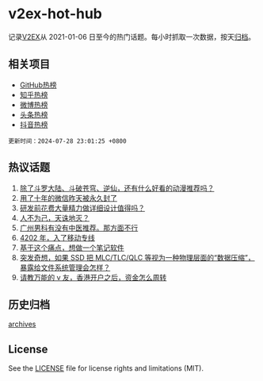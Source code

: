 # v2ex-hot-hub

 记录[V2EX](https://www.v2ex.com/)从 2021-01-06 日至今的热门话题。每小时抓取一次数据，按天[归档](archives)。
 
 ## 相关项目

- [GitHub热榜](https://github.com/it985/github-hot-hub)
- [知乎热榜](https://github.com/it985/zhihu-hot-hub)
- [微博热榜](https://github.com/it985/weibo-hot-hub)
- [头条热榜](https://github.com/it985/toutiao-hot-hub)
- [抖音热榜](https://github.com/it985/douyin-hot-hub)


 `更新时间：2024-07-28 23:01:25 +0800`

## 热议话题

1. [除了斗罗大陆、斗破苍穹、逆仙，还有什么好看的动漫推荐吗？](https://www.v2ex.com/t/1060606)
1. [用了十年的微信昨天被永久封了](https://www.v2ex.com/t/1060642)
1. [研发前花费大量精力做详细设计值得吗？](https://www.v2ex.com/t/1060625)
1. [人不为己，天诛地灭？](https://www.v2ex.com/t/1060653)
1. [广州男科有没有中医推荐。那方面不行](https://www.v2ex.com/t/1060692)
1. [4202 年，入了移动专线](https://www.v2ex.com/t/1060616)
1. [基于这个痛点，想做一个笔记软件](https://www.v2ex.com/t/1060639)
1. [突发奇想，如果 SSD 把 MLC/TLC/QLC 等视为一种物理层面的“数据压缩”，暴露给文件系统管理会怎样？](https://www.v2ex.com/t/1060600)
1. [请教万能的 v 友，香港开户之后，资金怎么周转](https://www.v2ex.com/t/1060607)

## 历史归档

[archives](archives)

## License

See the [LICENSE](LICENSE) file for license rights and limitations (MIT).
